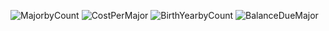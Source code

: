 ![MajorbyCount](https://github.com/SummerChalmers/StudentData/assets/159860810/dd54b599-7f36-44a3-8a28-ec3eb3a06351)
![CostPerMajor](https://github.com/SummerChalmers/StudentData/assets/159860810/f26ce835-4402-45c0-a68d-a3c0257935d2)
![BirthYearbyCount](https://github.com/SummerChalmers/StudentData/assets/159860810/66bfe57a-8f39-43e2-ba9d-da20b59198e1)
![BalanceDueMajor](https://github.com/SummerChalmers/StudentData/assets/159860810/11654236-876c-4918-b0c8-b05d09fa4501)
